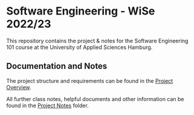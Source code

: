 # **Software Engineering** - WiSe 2022/23
 
This repository contains the project & notes for the Software Engineering 101 course at the University of Applied Sciences Hamburg.  

## Documentation and Notes
The project structure and requirements can be found in the [Project Overview](ProjectNotes/Project_overview.md).  

All further class notes, helpful documents and other information can be found in the [Project Notes](ProjectNotes) folder.


